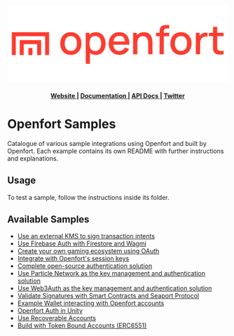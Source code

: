 ![Openfort Protocol][banner-image]

<div align="center">
  <h4>
    <a href="https://www.openfort.xyz/">
      Website
    </a>
    <span> | </span>
    <a href="https://www.openfort.xyz/docs">
      Documentation
    </a>
    <span> | </span>
    <a href="https://www.openfort.xyz/docs/api">
      API Docs
    </a>
    <span> | </span>
    <a href="https://twitter.com/openfortxyz">
      Twitter
    </a>
  </h4>
</div>

[banner-image]: .github/img/OpenfortRed.png

# Openfort Samples

Catalogue of various sample integrations using Openfort and built by Openfort. Each example contains its own README with further instructions and explanations.

## Usage
To test a sample, follow the instructions inside its folder.

## Available Samples

- [Use an external KMS to sign transaction intents](external-kms-game)
- [Use Firebase Auth with Firestore and Wagmi](firebase-wagmi-nextjs)
- [Create your own gaming ecosystem using OAuth](oauth-game-ecosystem)
- [Integrate with Openfort's session keys](rainbow-ssv-nextjs)
- [Complete open-source authentication solution](ssv-social-nextjs)
- [Use Particle Network as the key management and authentication solution](particle-network-nextjs)
- [Use Web3Auth as the key management and authentication solution](web3auth-nextjs)
- [Validate Signatures with Smart Contracts and Seaport Protocol](https://github.com/eloi010/seaport-js)
- [Example Wallet interacting with Openfort accounts](https://github.com/openfort-xyz/walletconnect-wallet-sample)
- [Openfort Auth in Unity](https://github.com/openfort-xyz/authentication-unity-sample)
- [Use Recoverable Accounts](recoverable-accounts)
- [Build with Token Bound Accounts (ERC6551)](ERC6551-token-bound-accounts)
